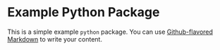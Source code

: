 # Example Python Package

This is a simple example `python` package. You can use
[Github-flavored Markdown](https://guides.github.com/features/mastering-markdown/)
to write your content.


